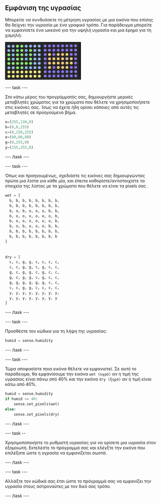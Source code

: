 ## Εμφάνιση της υγρασίας

Μπορείτε να συνδυάσετε τη μέτρηση υγρασίας με μια εικόνα που επίσης θα δείχνει την υγρασία με ένα γραφικό τρόπο. Για παράδειγμα μπορείτε να εμφανίσετε ένα ωκεανό για την υψηλή υγρασία και μια έρημο για τη χαμηλή:

![Ζεστό και κρύο](images/wet-dry.png)

--- task ---

Στο κάτω μέρος του προγράμματός σας, δημιουργήστε μερικές μεταβλητές χρώματος για τα χρώματα που θέλετε να χρησιμοποιήσετε στις εικόνες σας. Ίσως να έχετε ήδη ορίσει κάποιες από αυτές τις μεταβλητές σε προηγούμενο βήμα.

```python
o=(255,130,0)
b=(0,0,255)
c=(0,150,255)
e=(80,80,80)
g=(0,255,0)
y=(255,255,0)
```

--- /task ---

--- task ---

Όπως και προηγουμένως, σχεδιάστε τις εικόνες σας δημιουργώντας πρώτα μια λίστα για κάθε μία, και έπειτα καθορίστε/αντιστοιχίστε τα στοιχεία της λίστας με τα χρώματα που θέλετε να είναι τα pixels σας .

```python
wet = [
  b, b, b, b, b, b, b, b,
  b, b, b, b, b, b, b, b,
  b, o, b, o, o, o, b, b,
  b, o, o, o, o, e, o, b,
  b, o, o, o, o, o, o, b,
  b, o, b, o, o, o, b, b,
  b, b, b, b, b, b, b, b,
  b, b, b, b, b, b, b, b
]


dry = [
  c, c, g, g, c, c, c, c,
  c, c, g, g, c, g, c, c,
  g, c, g, g, c, g, c, c,
  g, c, g, g, c, g, c, c,
  g, g, g, g, g, g, c, c,
  c, c, g, g, c, c, c, c,
  y, y, y, y, y, y, y, y,
  y, y, y, y, y, y, y, y
]
```

--- /task ---

--- task ---

Προσθέστε τον κώδικα για τη λήψη της υγρασίας:

```python
humid = sense.humidity
```

--- /task ---

--- task ---

Τώρα αποφασίστε ποια εικόνα θέλετε να εμφανιστεί. Σε αυτό το παράδειγμα, θα εμφανίσουμε την εικόνα `wet (υγρό)` αν η τιμή της υγρασίας είναι πάνω από 40% και την εικόνα `dry (ξηρό)` αν η τιμή είναι κάτω από 40%.

```python
humid = sense.humidity
if humid >= 40:
    sense.set_pixels(wet)
else:
    sense.set_pixels(dry)
```

--- /task ---

--- task --

Χρησιμοποποιήστε το ρυθμιστή υγρασίας για να ορίσετε μια υγρασία στον εξομοιωτή. Εκτελέστε το πρόγραμμά σας και ελέγξτε την εικόνα που επιλέξατε ώστε η υγρασία να εμφανίζεται σωστά.

--- /task ---

--- task ---

Αλλάξτε τον κώδικά σας έτσι ώστε το πρόγραμμά σας να εμφανίζει την υγρασία στους αστροναύτες με τον δικό σας τρόπο.

--- /task ---